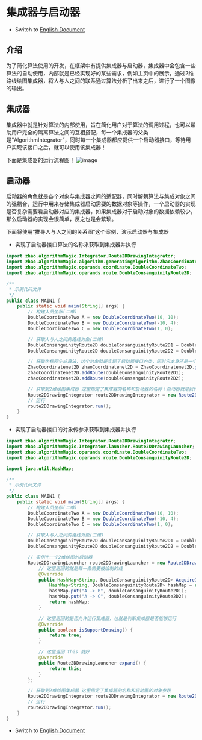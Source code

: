 # 集成器与启动器

- Switch to [English Document](https://github.com/BeardedManZhao/algorithmStar/blob/main/KnowledgeDocument/Integrators%20and%20initiators.md)

## 介绍

为了简化算法使用的开发，在框架中有提供集成器与启动器，集成器中会包含一些算法的自动使用，内部就是已经实现好的某些需求，例如主页中的展示，通过2维路线绘图集成器，将人与人之间的联系通过算法分析了出来之后，进行了一个图像的输出。

## 集成器

集成器中就是针对算法的内部使用，旨在简化用户对于算法的调用过程，也可以帮助用户完全的隔离算法之间的互相搭配，每一个集成器的父类是“AlgorithmIntegrator”，同时每一个集成器都应提供一个启动器接口，等待用户实现该接口之后，就可以使用该集成器！

下面是集成器的运行流程图！
![image](https://user-images.githubusercontent.com/113756063/196027432-47439ec3-622e-4bd9-9524-abe97cde928e.png)

## 启动器

启动器的角色就是各个对象与集成器之间的适配器，同时解耦算法与集成对象之间的强耦合，运行中用来存储集成器启动需要的数据对象等操作，一个启动器的实现是否复杂需要看启动器对应的集成器，如果集成器对于启动对象的数据依赖较少，那么启动器的实现会很简单，反之也是会繁琐。

下面将使用“推导人与人之间的关系图”这个案例，演示启动器与集成器

- 实现了启动器接口算法的名称来获取到集成器并执行

```java
import zhao.algorithmMagic.Integrator.Route2DDrawingIntegrator;
import zhao.algorithmMagic.algorithm.generatingAlgorithm.ZhaoCoordinatenet2D;
import zhao.algorithmMagic.operands.coordinate.DoubleCoordinateTwo;
import zhao.algorithmMagic.operands.route.DoubleConsanguinityRoute2D;

/**
 * 示例代码文件
 */
public class MAIN1 {
    public static void main(String[] args) {
        // 构建人员坐标(二维)
        DoubleCoordinateTwo A = new DoubleCoordinateTwo(10, 10);
        DoubleCoordinateTwo B = new DoubleCoordinateTwo(-10, 4);
        DoubleCoordinateTwo C = new DoubleCoordinateTwo(1, 0);

        // 获取人与人之间的路线对象(二维)
        DoubleConsanguinityRoute2D doubleConsanguinityRoute2D1 = DoubleConsanguinityRoute2D.parse("A -> B", A, B);
        DoubleConsanguinityRoute2D doubleConsanguinityRoute2D2 = DoubleConsanguinityRoute2D.parse("A -> C", A, C);

        // 获取坐标网生成算法，这个对象就是实现了启动器接口的类，同时它本身还是一个算法
        ZhaoCoordinatenet2D zhaoCoordinatenet2D = ZhaoCoordinatenet2D.getInstance("Z");
        zhaoCoordinatenet2D.addRoute(doubleConsanguinityRoute2D1);
        zhaoCoordinatenet2D.addRoute(doubleConsanguinityRoute2D2);

        // 获取到2维绘图集成器 这里指定了集成器的名称和启动器的名称！启动器就是我们的那个算法
        Route2DDrawingIntegrator route2DDrawingIntegrator = new Route2DDrawingIntegrator("2DDrawingIntegrator", "Z");
        // 运行
        route2DDrawingIntegrator.run();
    }
}
```

- 实现了启动器接口的对象传参来获取到集成器并执行

```java
import zhao.algorithmMagic.Integrator.Route2DDrawingIntegrator;
import zhao.algorithmMagic.Integrator.launcher.Route2DDrawingLauncher;
import zhao.algorithmMagic.operands.coordinate.DoubleCoordinateTwo;
import zhao.algorithmMagic.operands.route.DoubleConsanguinityRoute2D;

import java.util.HashMap;

/**
 * 示例代码文件
 */
public class MAIN1 {
    public static void main(String[] args) {
        // 构建人员坐标(二维)
        DoubleCoordinateTwo A = new DoubleCoordinateTwo(10, 10);
        DoubleCoordinateTwo B = new DoubleCoordinateTwo(-10, 4);
        DoubleCoordinateTwo C = new DoubleCoordinateTwo(1, 0);

        // 获取人与人之间的路线对象(二维)
        DoubleConsanguinityRoute2D doubleConsanguinityRoute2D1 = DoubleConsanguinityRoute2D.parse("A -> B", A, B);
        DoubleConsanguinityRoute2D doubleConsanguinityRoute2D2 = DoubleConsanguinityRoute2D.parse("A -> C", A, C);

        // 实例化一个2维绘图的启动器
        Route2DDrawingLauncher route2DDrawingLauncher = new Route2DDrawingLauncher() {
            // 这里返回的就是每一条需要被绘制的线
            @Override
            public HashMap<String, DoubleConsanguinityRoute2D> AcquireImageDataSet() {
                HashMap<String, DoubleConsanguinityRoute2D> hashMap = new HashMap<>();
                hashMap.put("A -> B", doubleConsanguinityRoute2D1);
                hashMap.put("A -> C", doubleConsanguinityRoute2D2);
                return hashMap;
            }

            // 这里返回的是否允许运行集成器，也就是判断集成器是否能够运行
            @Override
            public boolean isSupportDrawing() {
                return true;
            }

            // 这里返回 this 就好
            @Override
            public Route2DDrawingLauncher expand() {
                return this;
            }
        };

        // 获取到2维绘图集成器 这里指定了集成器的名称和启动器的对象参数
        Route2DDrawingIntegrator route2DDrawingIntegrator = new Route2DDrawingIntegrator("2DDrawingIntegrator", route2DDrawingLauncher);
        // 运行
        route2DDrawingIntegrator.run();
    }
}

```

- Switch to [English Document](https://github.com/BeardedManZhao/algorithmStar/blob/main/KnowledgeDocument/Integrators%20and%20initiators.md)
